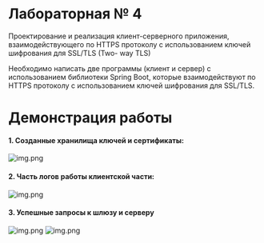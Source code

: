 # Лабораторная № 4
Проектирование и реализация клиент-серверного
приложения, взаимодействующего по HTTPS протоколу с
использованием ключей шифрования для SSL/TLS (Two-
way TLS)

Необходимо написать две программы (клиент и сервер) с использованием библиотеки
Spring Boot, которые взаимодействуют по HTTPS протоколу с использованием ключей
шифрования для SSL/TLS.

# Демонстрация работы
#### 1. Созданные хранилища ключей и сертификаты:
![img.png](img/certs.png)
#### 2. Часть логов работы клиентской части:
![img.png](img/logs.png)
#### 3. Успешные запросы к шлюзу и серверу
![img.png](img/req_gateway.png)
![img.png](img/req_server.png)
